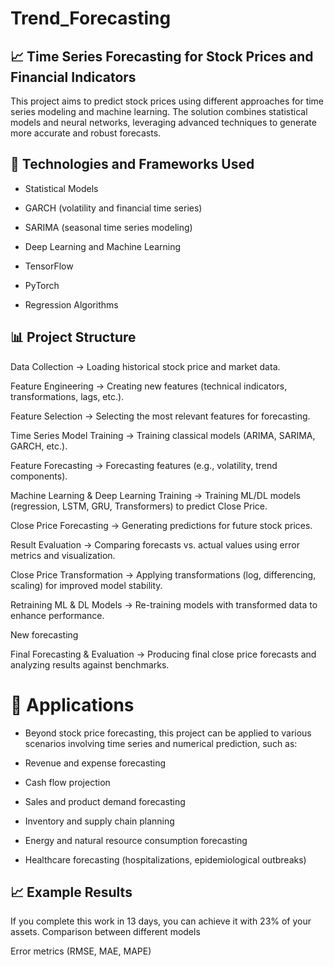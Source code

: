 # Trend_Forecasting
## 📈 Time Series Forecasting for Stock Prices and Financial Indicators

This project aims to predict stock prices using different approaches for time series modeling and machine learning. The solution combines statistical models and neural networks, leveraging advanced techniques to generate more accurate and robust forecasts.

## 🚀 Technologies and Frameworks Used

* Statistical Models

* GARCH (volatility and financial time series)

* SARIMA (seasonal time series modeling)

* Deep Learning and Machine Learning

* TensorFlow

* PyTorch

* Regression Algorithms


## 📊 Project Structure

Data Collection → Loading historical stock price and market data.

Feature Engineering → Creating new features (technical indicators, transformations, lags, etc.).

Feature Selection → Selecting the most relevant features for forecasting.

Time Series Model Training → Training classical models (ARIMA, SARIMA, GARCH, etc.).

Feature Forecasting → Forecasting features (e.g., volatility, trend components).

Machine Learning & Deep Learning Training → Training ML/DL models (regression, LSTM, GRU, Transformers) to predict Close Price.

Close Price Forecasting → Generating predictions for future stock prices.

Result Evaluation → Comparing forecasts vs. actual values using error metrics and visualization.

Close Price Transformation → Applying transformations (log, differencing, scaling) for improved model stability.

Retraining ML & DL Models → Re-training models with transformed data to enhance performance.

New forecasting 

Final Forecasting & Evaluation → Producing final close price forecasts and analyzing results against benchmarks.

# 🔮 Applications

* Beyond stock price forecasting, this project can be applied to various scenarios involving time series and numerical prediction, such as:

* Revenue and expense forecasting

* Cash flow projection

* Sales and product demand forecasting

* Inventory and supply chain planning

* Energy and natural resource consumption forecasting

* Healthcare forecasting (hospitalizations, epidemiological outbreaks)


## 📈 Example Results

If you complete this work in 13 days, you can achieve it with 23% of your assets.
Comparison between different models

Error metrics (RMSE, MAE, MAPE)
